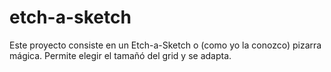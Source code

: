 # etch-a-sketch

Este proyecto consiste en un Etch-a-Sketch o (como yo la conozco) pizarra mágica. Permite elegir el tamañó del grid y se adapta.
